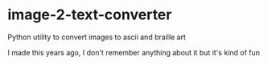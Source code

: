 # image-2-text-converter
Python utility to convert images to ascii and braille art

I made this years ago, I don't remember anything about it but it's kind of fun